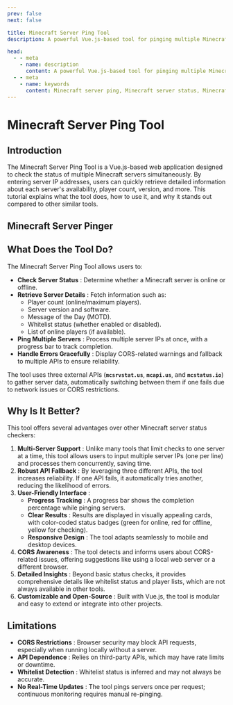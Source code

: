 ```yaml
---
prev: false
next: false

title: Minecraft Server Ping Tool
description: A powerful Vue.js-based tool for pinging multiple Minecraft servers, providing real-time status, player counts, and server details with a user-friendly interface.

head:
  - - meta
    - name: description
      content: A powerful Vue.js-based tool for pinging multiple Minecraft servers, providing real-time status, player counts, and server details with a user-friendly interface.
  - - meta
    - name: keywords
      content: Minecraft server ping, Minecraft server status, Minecraft tool, server checker, Vue.js tool, Minecraft server monitor, multiplayer server status
---
```

# Minecraft Server Ping Tool
## Introduction

The Minecraft Server Ping Tool is a Vue.js-based web application designed to check the status of multiple Minecraft servers simultaneously. By entering server IP addresses, users can quickly retrieve detailed information about each server's availability, player count, version, and more. This tutorial explains what the tool does, how to use it, and why it stands out compared to other similar tools.

## Minecraft Server Pinger

<MinecraftServerPing />

## What Does the Tool Do?

The Minecraft Server Ping Tool allows users to:

* **Check Server Status** : Determine whether a Minecraft server is online or offline.
* **Retrieve Server Details** : Fetch information such as:
  * Player count (online/maximum players).
  * Server version and software.
  * Message of the Day (MOTD).
  * Whitelist status (whether enabled or disabled).
  * List of online players (if available).
* **Ping Multiple Servers** : Process multiple server IPs at once, with a progress bar to track completion.
* **Handle Errors Gracefully** : Display CORS-related warnings and fallback to multiple APIs to ensure reliability.

The tool uses three external APIs (**`mcsrvstat.us`**, **`mcapi.us`**, and **`mcstatus.io`**) to gather server data, automatically switching between them if one fails due to network issues or CORS restrictions.

## Why Is It Better?

This tool offers several advantages over other Minecraft server status checkers:

1. **Multi-Server Support** : Unlike many tools that limit checks to one server at a time, this tool allows users to input multiple server IPs (one per line) and processes them concurrently, saving time.
2. **Robust API Fallback** : By leveraging three different APIs, the tool increases reliability. If one API fails, it automatically tries another, reducing the likelihood of errors.
3. **User-Friendly Interface** :
   * **Progress Tracking** : A progress bar shows the completion percentage while pinging servers.
   * **Clear Results** : Results are displayed in visually appealing cards, with color-coded status badges (green for online, red for offline, yellow for checking).
   * **Responsive Design** : The tool adapts seamlessly to mobile and desktop devices.
4. **CORS Awareness** : The tool detects and informs users about CORS-related issues, offering suggestions like using a local web server or a different browser.
5. **Detailed Insights** : Beyond basic status checks, it provides comprehensive details like whitelist status and player lists, which are not always available in other tools.
6. **Customizable and Open-Source** : Built with Vue.js, the tool is modular and easy to extend or integrate into other projects.

## Limitations

* **CORS Restrictions** : Browser security may block API requests, especially when running locally without a server.
* **API Dependence** : Relies on third-party APIs, which may have rate limits or downtime.
* **Whitelist Detection** : Whitelist status is inferred and may not always be accurate.
* **No Real-Time Updates** : The tool pings servers once per request; continuous monitoring requires manual re-pinging.
